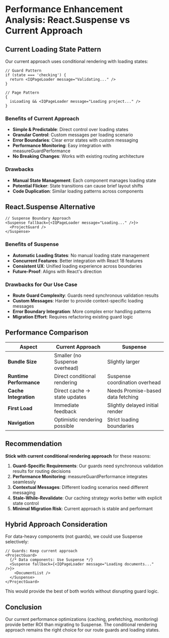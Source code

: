 # Performance Enhancement Analysis: React.Suspense vs Current Approach

## Current Loading State Pattern

Our current approach uses conditional rendering with loading states:

```tsx
// Guard Pattern
if (state === 'checking') {
  return <IQPageLoader message="Validating..." />
}

// Page Pattern
{
  isLoading && <IQPageLoader message="Loading project..." />
}
```

### Benefits of Current Approach

- **Simple & Predictable**: Direct control over loading states
- **Granular Control**: Custom messages per loading scenario
- **Error Boundaries**: Clear error states with custom messaging
- **Performance Monitoring**: Easy integration with measureGuardPerformance
- **No Breaking Changes**: Works with existing routing architecture

### Drawbacks

- **Manual State Management**: Each component manages loading state
- **Potential Flicker**: State transitions can cause brief layout shifts
- **Code Duplication**: Similar loading patterns across components

## React.Suspense Alternative

```tsx
// Suspense Boundary Approach
<Suspense fallback={<IQPageLoader message="Loading..." />}>
  <ProjectGuard />
</Suspense>
```

### Benefits of Suspense

- **Automatic Loading States**: No manual loading state management
- **Concurrent Features**: Better integration with React 18 features
- **Consistent UX**: Unified loading experience across boundaries
- **Future-Proof**: Aligns with React's direction

### Drawbacks for Our Use Case

- **Route Guard Complexity**: Guards need synchronous validation results
- **Custom Messages**: Harder to provide context-specific loading messages
- **Error Boundary Integration**: More complex error handling patterns
- **Migration Effort**: Requires refactoring existing guard logic

## Performance Comparison

| Aspect                  | Current Approach               | Suspense                          |
| ----------------------- | ------------------------------ | --------------------------------- |
| **Bundle Size**         | Smaller (no Suspense overhead) | Slightly larger                   |
| **Runtime Performance** | Direct conditional rendering   | Suspense coordination overhead    |
| **Cache Integration**   | Direct cache → state updates   | Needs Promise-based data fetching |
| **First Load**          | Immediate feedback             | Slightly delayed initial render   |
| **Navigation**          | Optimistic rendering possible  | Strict loading boundaries         |

## Recommendation

**Stick with current conditional rendering approach** for these reasons:

1. **Guard-Specific Requirements**: Our guards need synchronous validation results for routing decisions
2. **Performance Monitoring**: measureGuardPerformance integrates seamlessly
3. **Contextual Messages**: Different loading scenarios need different messaging
4. **Stale-While-Revalidate**: Our caching strategy works better with explicit state control
5. **Minimal Migration Risk**: Current approach is stable and performant

## Hybrid Approach Consideration

For data-heavy components (not guards), we could use Suspense selectively:

```tsx
// Guards: Keep current approach
<ProjectGuard>
  {/* Data components: Use Suspense */}
  <Suspense fallback={<IQPageLoader message="Loading documents..." />}>
    <DocumentList />
  </Suspense>
</ProjectGuard>
```

This would provide the best of both worlds without disrupting guard logic.

## Conclusion

Our current performance optimizations (caching, prefetching, monitoring) provide better ROI than migrating to Suspense. The conditional rendering approach remains the right choice for our route guards and loading states.
